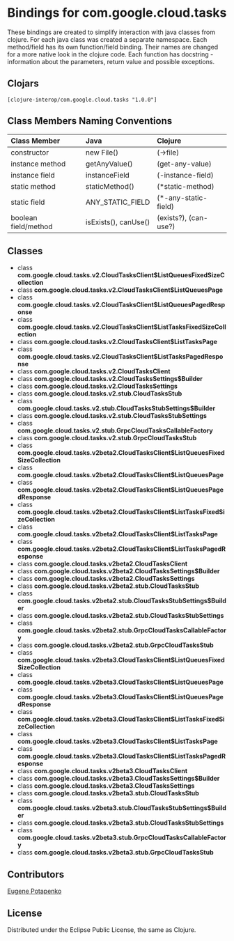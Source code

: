 # Bindings for com.google.cloud.tasks

These bindings are created to simplify interaction with java classes from clojure.
For each java class was created a separate namespace.
Each method/field has its own function/field binding.
Their names are changed for a more native look in the clojure code. Each function has docstring - information about the parameters, return value and possible exceptions.

## Clojars

```
[clojure-interop/com.google.cloud.tasks "1.0.0"]
```

## Class Members Naming Conventions

| Class Member | Java | Clojure |
|:--|:--|:--|
| constructor | new File() | (->file) |
| instance method | getAnyValue() | (get-any-value) |
| instance field | instanceField | (-instance-field) |
| static method | staticMethod() | (*static-method) |
| static field | ANY_STATIC_FIELD | (*-any-static-field) |
| boolean field/method | isExists(), canUse() | (exists?), (can-use?) |

## Classes

- class **com.google.cloud.tasks.v2.CloudTasksClient$ListQueuesFixedSizeCollection**
- class **com.google.cloud.tasks.v2.CloudTasksClient$ListQueuesPage**
- class **com.google.cloud.tasks.v2.CloudTasksClient$ListQueuesPagedResponse**
- class **com.google.cloud.tasks.v2.CloudTasksClient$ListTasksFixedSizeCollection**
- class **com.google.cloud.tasks.v2.CloudTasksClient$ListTasksPage**
- class **com.google.cloud.tasks.v2.CloudTasksClient$ListTasksPagedResponse**
- class **com.google.cloud.tasks.v2.CloudTasksClient**
- class **com.google.cloud.tasks.v2.CloudTasksSettings$Builder**
- class **com.google.cloud.tasks.v2.CloudTasksSettings**
- class **com.google.cloud.tasks.v2.stub.CloudTasksStub**
- class **com.google.cloud.tasks.v2.stub.CloudTasksStubSettings$Builder**
- class **com.google.cloud.tasks.v2.stub.CloudTasksStubSettings**
- class **com.google.cloud.tasks.v2.stub.GrpcCloudTasksCallableFactory**
- class **com.google.cloud.tasks.v2.stub.GrpcCloudTasksStub**
- class **com.google.cloud.tasks.v2beta2.CloudTasksClient$ListQueuesFixedSizeCollection**
- class **com.google.cloud.tasks.v2beta2.CloudTasksClient$ListQueuesPage**
- class **com.google.cloud.tasks.v2beta2.CloudTasksClient$ListQueuesPagedResponse**
- class **com.google.cloud.tasks.v2beta2.CloudTasksClient$ListTasksFixedSizeCollection**
- class **com.google.cloud.tasks.v2beta2.CloudTasksClient$ListTasksPage**
- class **com.google.cloud.tasks.v2beta2.CloudTasksClient$ListTasksPagedResponse**
- class **com.google.cloud.tasks.v2beta2.CloudTasksClient**
- class **com.google.cloud.tasks.v2beta2.CloudTasksSettings$Builder**
- class **com.google.cloud.tasks.v2beta2.CloudTasksSettings**
- class **com.google.cloud.tasks.v2beta2.stub.CloudTasksStub**
- class **com.google.cloud.tasks.v2beta2.stub.CloudTasksStubSettings$Builder**
- class **com.google.cloud.tasks.v2beta2.stub.CloudTasksStubSettings**
- class **com.google.cloud.tasks.v2beta2.stub.GrpcCloudTasksCallableFactory**
- class **com.google.cloud.tasks.v2beta2.stub.GrpcCloudTasksStub**
- class **com.google.cloud.tasks.v2beta3.CloudTasksClient$ListQueuesFixedSizeCollection**
- class **com.google.cloud.tasks.v2beta3.CloudTasksClient$ListQueuesPage**
- class **com.google.cloud.tasks.v2beta3.CloudTasksClient$ListQueuesPagedResponse**
- class **com.google.cloud.tasks.v2beta3.CloudTasksClient$ListTasksFixedSizeCollection**
- class **com.google.cloud.tasks.v2beta3.CloudTasksClient$ListTasksPage**
- class **com.google.cloud.tasks.v2beta3.CloudTasksClient$ListTasksPagedResponse**
- class **com.google.cloud.tasks.v2beta3.CloudTasksClient**
- class **com.google.cloud.tasks.v2beta3.CloudTasksSettings$Builder**
- class **com.google.cloud.tasks.v2beta3.CloudTasksSettings**
- class **com.google.cloud.tasks.v2beta3.stub.CloudTasksStub**
- class **com.google.cloud.tasks.v2beta3.stub.CloudTasksStubSettings$Builder**
- class **com.google.cloud.tasks.v2beta3.stub.CloudTasksStubSettings**
- class **com.google.cloud.tasks.v2beta3.stub.GrpcCloudTasksCallableFactory**
- class **com.google.cloud.tasks.v2beta3.stub.GrpcCloudTasksStub**

## Contributors

[Eugene Potapenko](https://github.com/potapenko/)

## License

Distributed under the Eclipse Public License, the same as Clojure.
